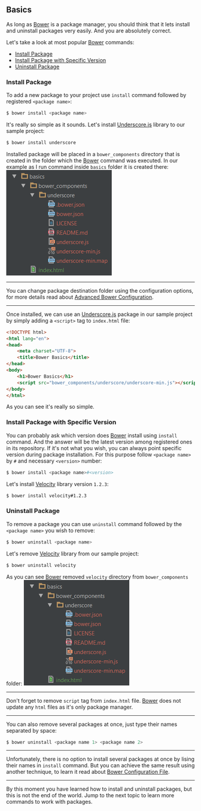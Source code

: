 ## Basics
As long as [Bower][] is a package manager, you should think that it lets install and uninstall packages very easily. And you are absolutely correct.

Let's take a look at most popular [Bower][] commands:

* [Install Package](#install-package)
* [Install Package with Specific Version](#install-package-with-specific-version)
* [Uninstall Package](#uninstall-package)

### Install Package
To add a new package to your project use `install` command followed by registered `<package name>`:
```bash
$ bower install <package name>
```

It's really so simple as it sounds. Let's install [Underscore.js][] library to our sample project:
```bash
$ bower install underscore
```

Installed package will be placed in a `bower_components` directory that is created in the folder which the [Bower][] command was executed. In our example as I run command inside `basics` folder it is created there:
![](images/install-underscore-library.png)

---

You can change package destination folder using the configuration options, for more details read about [Advanced Bower Configuration][].

---

Once installed, we can use an [Underscore.js][] package in our sample project by simply adding a `<script>` tag to `index.html` file:
```html
<!DOCTYPE html>
<html lang="en">
<head>
    <meta charset="UTF-8">
    <title>Bower Basics</title>
</head>
<body>
    <h1>Bower Basics</h1>
    <script src="bower_components/underscore/underscore-min.js"></script>
</body>
</html>
```

As you can see it's really so simple.

### Install Package with Specific Version
You can probably ask which version does [Bower][] install using `install` command. And the answer will be the latest version among registered ones in its repository. If it's not what you wish, you can always point specific version during package installation. For this purpose follow `<package name>` by `#` and necessary `<version>` number:
```bash
$ bower install <package name>#<version>
```

Let's install [Velocity][] library version `1.2.3`:
```bash
$ bower install velocity#1.2.3
```

### Uninstall Package
To remove a package you can use `uninstall` command followed by the `<package name>` you wish to remove:
```bash
$ bower uninstall <package name>
```

Let's remove [Velocity][] library from our sample project:
```bash
$ bower uninstall velocity
```

As you can see [Bower][] removed `velocity` directory from `bower_components` folder:
![](images/install-underscore-library.png)

---

Don't forget to remove `script` tag from `index.html` file. [Bower][] does not update any `html` files as it's only package manager.

---

You can also remove several packages at once, just type their names separated by space:
```bash
$ bower uninstall <package name 1> <package name 2>
```

---

Unfortunately, there is no option to install several packages at once by lising their names in `install` command. But you can achieve the same result using another technique, to learn it read about [Bower Configuration File][].

---

By this moment you have learned how to install and uninstall packages, but this is not the end of the world. Jump to the next topic to learn more commands to work with packages.

[Bower]: http://bower.io "Bower - Package Manager"
[Underscore.js]: http://underscorejs.org "Underscore - js library with useful helpers"
[Velocity]: http://julian.com/research/velocity "Velocity - accelerated js animation"
[Advanced Bower Configuration]: 02-Configuration.md
[Bower Configuration File]: 02-Configuration.md